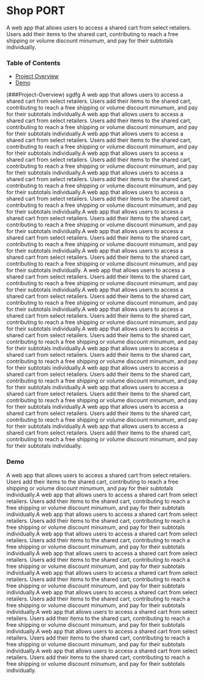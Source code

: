 # Shop PORT

A web app that allows users to access a shared cart from select retailers. 
Users add their items to the shared cart, contributing to reach a free shipping or volume discount minumum, and pay for their subtotals individually.

### Table of Contents
* [Project Overview](#Project-Overview)
* [Demo](#Demo)

(###Project-Overview)
sgdfg
A web app that allows users to access a shared cart from select retailers. 
Users add their items to the shared cart, contributing to reach a free shipping or volume discount minumum, and pay for their subtotals individually.A web app that allows users to access a shared cart from select retailers. 
Users add their items to the shared cart, contributing to reach a free shipping or volume discount minumum, and pay for their subtotals individually.A web app that allows users to access a shared cart from select retailers. 
Users add their items to the shared cart, contributing to reach a free shipping or volume discount minumum, and pay for their subtotals individually.A web app that allows users to access a shared cart from select retailers. 
Users add their items to the shared cart, contributing to reach a free shipping or volume discount minumum, and pay for their subtotals individually.A web app that allows users to access a shared cart from select retailers. 
Users add their items to the shared cart, contributing to reach a free shipping or volume discount minumum, and pay for their subtotals individually.A web app that allows users to access a shared cart from select retailers. 
Users add their items to the shared cart, contributing to reach a free shipping or volume discount minumum, and pay for their subtotals individually.A web app that allows users to access a shared cart from select retailers. 
Users add their items to the shared cart, contributing to reach a free shipping or volume discount minumum, and pay for their subtotals individually.A web app that allows users to access a shared cart from select retailers. 
Users add their items to the shared cart, contributing to reach a free shipping or volume discount minumum, and pay for their subtotals individually.A web app that allows users to access a shared cart from select retailers. 
Users add their items to the shared cart, contributing to reach a free shipping or volume discount minumum, and pay for their subtotals individually.
A web app that allows users to access a shared cart from select retailers. 
Users add their items to the shared cart, contributing to reach a free shipping or volume discount minumum, and pay for their subtotals individually.A web app that allows users to access a shared cart from select retailers. 
Users add their items to the shared cart, contributing to reach a free shipping or volume discount minumum, and pay for their subtotals individually.A web app that allows users to access a shared cart from select retailers. 
Users add their items to the shared cart, contributing to reach a free shipping or volume discount minumum, and pay for their subtotals individually.A web app that allows users to access a shared cart from select retailers. 
Users add their items to the shared cart, contributing to reach a free shipping or volume discount minumum, and pay for their subtotals individually.A web app that allows users to access a shared cart from select retailers. 
Users add their items to the shared cart, contributing to reach a free shipping or volume discount minumum, and pay for their subtotals individually.A web app that allows users to access a shared cart from select retailers. 
Users add their items to the shared cart, contributing to reach a free shipping or volume discount minumum, and pay for their subtotals individually.A web app that allows users to access a shared cart from select retailers. 
Users add their items to the shared cart, contributing to reach a free shipping or volume discount minumum, and pay for their subtotals individually.A web app that allows users to access a shared cart from select retailers. 
Users add their items to the shared cart, contributing to reach a free shipping or volume discount minumum, and pay for their subtotals individually.A web app that allows users to access a shared cart from select retailers. 
Users add their items to the shared cart, contributing to reach a free shipping or volume discount minumum, and pay for their subtotals individually.

### Demo

A web app that allows users to access a shared cart from select retailers. 
Users add their items to the shared cart, contributing to reach a free shipping or volume discount minumum, and pay for their subtotals individually.A web app that allows users to access a shared cart from select retailers. 
Users add their items to the shared cart, contributing to reach a free shipping or volume discount minumum, and pay for their subtotals individually.A web app that allows users to access a shared cart from select retailers. 
Users add their items to the shared cart, contributing to reach a free shipping or volume discount minumum, and pay for their subtotals individually.A web app that allows users to access a shared cart from select retailers. 
Users add their items to the shared cart, contributing to reach a free shipping or volume discount minumum, and pay for their subtotals individually.A web app that allows users to access a shared cart from select retailers. 
Users add their items to the shared cart, contributing to reach a free shipping or volume discount minumum, and pay for their subtotals individually.A web app that allows users to access a shared cart from select retailers. 
Users add their items to the shared cart, contributing to reach a free shipping or volume discount minumum, and pay for their subtotals individually.A web app that allows users to access a shared cart from select retailers. 
Users add their items to the shared cart, contributing to reach a free shipping or volume discount minumum, and pay for their subtotals individually.A web app that allows users to access a shared cart from select retailers. 
Users add their items to the shared cart, contributing to reach a free shipping or volume discount minumum, and pay for their subtotals individually.A web app that allows users to access a shared cart from select retailers. 
Users add their items to the shared cart, contributing to reach a free shipping or volume discount minumum, and pay for their subtotals individually.A web app that allows users to access a shared cart from select retailers. 
Users add their items to the shared cart, contributing to reach a free shipping or volume discount minumum, and pay for their subtotals individually.
